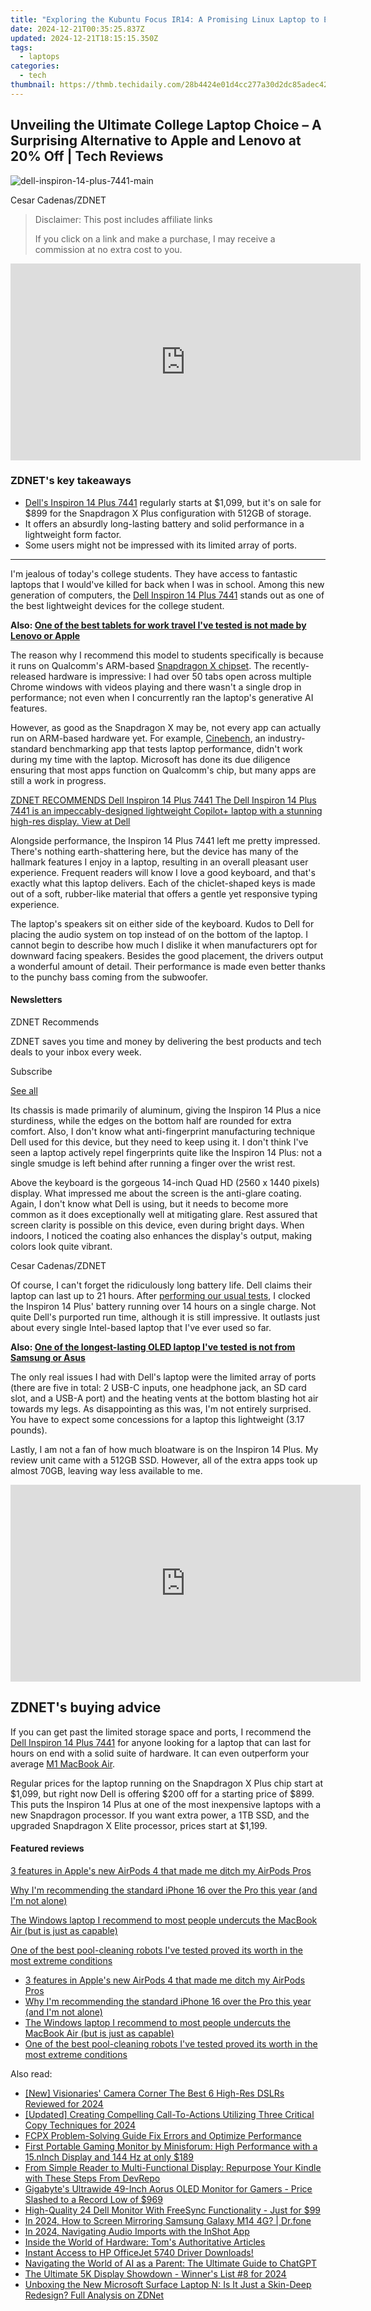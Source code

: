 ```yaml
---
title: "Exploring the Kubuntu Focus IR14: A Promising Linux Laptop to Elevate Your KDE Experience | Analysis by TechZN"
date: 2024-12-21T00:35:25.837Z
updated: 2024-12-21T18:15:15.350Z
tags:
  - laptops
categories:
  - tech
thumbnail: https://thmb.techidaily.com/28b4424e01d4cc277a30d2dc85adec4230b241c9e861b58d7c8b2fd02e294cb8.jpg
---
```


## Unveiling the Ultimate College Laptop Choice – A Surprising Alternative to Apple and Lenovo at 20% Off | Tech Reviews

![dell-inspiron-14-plus-7441-main](https://www.zdnet.com/a/img/resize/7dc3ee1ded93c1399c58f09a2ee4281851ffee0f/2024/07/30/f036be7a-9d65-4be7-be23-9e11b2f4b623/dell-inspiron-14-plus-7441-main.jpg?auto=webp&width=1280)

Cesar Cadenas/ZDNET

>  Disclaimer: This post includes affiliate links
>
>  If you click on a link and make a purchase, I may receive a commission at no extra cost to you.
>

<!-- affiliate ads begin -->
<iframe width="560" height="315" src="https://www.youtube.com/embed/Zgwn5kVI5V4?si=1j6j4OuSSndFieXU" title="YouTube video player" frameborder="0" allow="accelerometer; autoplay; clipboard-write; encrypted-media; gyroscope; picture-in-picture; web-share" referrerpolicy="strict-origin-when-cross-origin" allowfullscreen></iframe>
<!-- affiliate ads end -->

### ZDNET's key takeaways

* [Dell's Inspiron 14 Plus 7441](https://shop-links.co/link/?exclusive=1&publisher_slug=itechdaily19598&url=https%3A%2F%2Fwww.anrdoezrs.net%2Fclick-9041660-15734614%3Furl%3Dhttps%253A%252F%252Fwww.dell.com%252Fen-us%252Fshop%252Fdell-computer-laptops%252Finspiron-14-plus-laptop%252Fspd%252Finspiron-14-7441-laptop%26sid%3Dzd-%255F%255FCOM%255FCLICK%255FID%255F%255F-dtp) regularly starts at $1,099, but it's on sale for $899 for the Snapdragon X Plus configuration with 512GB of storage.
* It offers an absurdly long-lasting battery and solid performance in a lightweight form factor.
* Some users might not be impressed with its limited array of ports.

---

I'm jealous of today's college students. They have access to fantastic laptops that I would've killed for back when I was in school. Among this new generation of computers, the [Dell Inspiron 14 Plus 7441](https://shop-links.co/link/?exclusive=1&publisher_slug=itechdaily19598&url=https%3A%2F%2Fwww.anrdoezrs.net%2Fclick-9041660-15734614%3Furl%3Dhttps%253A%252F%252Fwww.dell.com%252Fen-us%252Fshop%252Fdell-computer-laptops%252Finspiron-14-plus-laptop%252Fspd%252Finspiron-14-7441-laptop%26sid%3Dzd-%255F%255FCOM%255FCLICK%255FID%255F%255F-dtp) stands out as one of the best lightweight devices for the college student. 

**Also: [One of the best tablets for work travel I've tested is not made by Lenovo or Apple](https://www.zdnet.com/article/one-of-the-best-tablets-for-work-travel-ive-tested-is-not-made-by-lenovo-or-apple/)**

The reason why I recommend this model to students specifically is because it runs on Qualcomm's ARM-based [Snapdragon X chipset](https://www.zdnet.com/article/qualcomms-snapdragon-x-elite-brings-more-ai-power-to-your-next-pc/). The recently-released hardware is impressive: I had over 50 tabs open across multiple Chrome windows with videos playing and there wasn't a single drop in performance; not even when I concurrently ran the laptop's generative AI features. 

However, as good as the Snapdragon X may be, not every app can actually run on ARM-based hardware yet. For example, [Cinebench](https://www.maxon.net/en/cinebench), an industry-standard benchmarking app that tests laptop performance, didn't work during my time with the laptop. Microsoft has done its due diligence ensuring that most apps function on Qualcomm's chip, but many apps are still a work in progress. 

[ZDNET RECOMMENDS Dell Inspiron 14 Plus 7441 The Dell Inspiron 14 Plus 7441 is an impeccably-designed lightweight Copilot+ laptop with a stunning high-res display. View at Dell](https://shop-links.co/link/?exclusive=1&publisher_slug=itechdaily19598&url=https%3A%2F%2Fwww.anrdoezrs.net%2Fclick-9041660-15734614%3Furl%3Dhttps%253A%252F%252Fwww.dell.com%252Fen-us%252Fshop%252Fdell-computer-laptops%252Finspiron-14-plus-laptop%252Fspd%252Finspiron-14-7441-laptop%26sid%3Dzd-%255F%255FCOM%255FCLICK%255FID%255F%255F-dtp)

Alongside performance, the Inspiron 14 Plus 7441 left me pretty impressed. There's nothing earth-shattering here, but the device has many of the hallmark features I enjoy in a laptop, resulting in an overall pleasant user experience. Frequent readers will know I love a good keyboard, and that's exactly what this laptop delivers. Each of the chiclet-shaped keys is made out of a soft, rubber-like material that offers a gentle yet responsive typing experience.

The laptop's speakers sit on either side of the keyboard. Kudos to Dell for placing the audio system on top instead of on the bottom of the laptop. I cannot begin to describe how much I dislike it when manufacturers opt for downward facing speakers. Besides the good placement, the drivers output a wonderful amount of detail. Their performance is made even better thanks to the punchy bass coming from the subwoofer.

#### Newsletters

ZDNET Recommends

ZDNET saves you time and money by delivering the best products and tech deals to your inbox every week.

 Subscribe

[See all](https://www.zdnet.com/newsletters/)

Its chassis is made primarily of aluminum, giving the Inspiron 14 Plus a nice sturdiness, while the edges on the bottom half are rounded for extra comfort. Also, I don't know what anti-fingerprint manufacturing technique Dell used for this device, but they need to keep using it. I don't think I've seen a laptop actively repel fingerprints quite like the Inspiron 14 Plus: not a single smudge is left behind after running a finger over the wrist rest. 

Above the keyboard is the gorgeous 14-inch Quad HD (2560 x 1440 pixels) display. What impressed me about the screen is the anti-glare coating. Again, I don't know what Dell is using, but it needs to become more common as it does exceptionally well at mitigating glare. Rest assured that screen clarity is possible on this device, even during bright days. When indoors, I noticed the coating also enhances the display's output, making colors look quite vibrant.

Cesar Cadenas/ZDNET

Of course, I can't forget the ridiculously long battery life. Dell claims their laptop can last up to 21 hours. After [performing our usual tests](https://www.zdnet.com/article/how-we-test-laptops/), I clocked the Inspiron 14 Plus' battery running over 14 hours on a single charge. Not quite Dell's purported run time, although it is still impressive. It outlasts just about every single Intel-based laptop that I've ever used so far. 

**Also: [One of the longest-lasting OLED laptop I've tested is not from Samsung or Asus](https://www.zdnet.com/article/one-of-the-longest-lasting-oled-laptops-ive-tested-is-not-from-samsung-or-asus/)**

The only real issues I had with Dell's laptop were the limited array of ports (there are five in total: 2 USB-C inputs, one headphone jack, an SD card slot, and a USB-A port) and the heating vents at the bottom blasting hot air towards my legs. As disappointing as this was, I'm not entirely surprised. You have to expect some concessions for a laptop this lightweight (3.17 pounds). 

Lastly, I am not a fan of how much bloatware is on the Inspiron 14 Plus. My review unit came with a 512GB SSD. However, all of the extra apps took up almost 70GB, leaving way less available to me.

<!-- affiliate ads begin -->
<iframe width="560" height="315" src="https://www.youtube.com/embed/2ipTu54inBo?si=gRegjvtVq5gm_PHo" title="YouTube video player" frameborder="0" allow="accelerometer; autoplay; clipboard-write; encrypted-media; gyroscope; picture-in-picture; web-share" referrerpolicy="strict-origin-when-cross-origin" allowfullscreen></iframe>
<!-- affiliate ads end -->

## ZDNET's buying advice

If you can get past the limited storage space and ports, I recommend the [Dell Inspiron 14 Plus 7441](https://shop-links.co/link/?exclusive=1&publisher_slug=itechdaily19598&url=https%3A%2F%2Fwww.anrdoezrs.net%2Fclick-9041660-15734614%3Furl%3Dhttps%253A%252F%252Fwww.dell.com%252Fen-us%252Fshop%252Fdell-computer-laptops%252Finspiron-14-plus-laptop%252Fspd%252Finspiron-14-7441-laptop%26sid%3Dzd-%255F%255FCOM%255FCLICK%255FID%255F%255F-dtp) for anyone looking for a laptop that can last for hours on end with a solid suite of hardware. It can even outperform your average [M1 MacBook Air](https://www.zdnet.com/article/m1-macbook-air-long-term-review/). 

Regular prices for the laptop running on the Snapdragon X Plus chip start at $1,099, but right now Dell is offering $200 off for a starting price of $899\. This puts the Inspiron 14 Plus at one of the most inexpensive laptops with a new Snapdragon processor. If you want extra power, a 1TB SSD, and the upgraded Snapdragon X Elite processor, prices start at $1,199.

#### Featured reviews

[3 features in Apple's new AirPods 4 that made me ditch my AirPods Pros](https://www.zdnet.com/article/3-features-in-apples-new-airpods-4-that-made-me-ditch-my-airpods-pros/ "3 features in Apple's new AirPods 4 that made me ditch my AirPods Pros")

[Why I'm recommending the standard iPhone 16 over the Pro this year (and I'm not alone)](https://www.zdnet.com/article/why-im-recommending-the-standard-iphone-16-over-the-pro-this-year-and-im-not-alone/ "Why I'm recommending the standard iPhone 16 over the Pro this year (and I'm not alone)")

[The Windows laptop I recommend to most people undercuts the MacBook Air (but is just as capable)](https://www.zdnet.com/article/the-windows-laptop-i-recommend-to-most-people-undercuts-the-macbook-air-but-is-just-as-capable/ "The Windows laptop I recommend to most people undercuts the MacBook Air (but is just as capable)")

[One of the best pool-cleaning robots I've tested proved its worth in the most extreme conditions](https://www.zdnet.com/article/one-of-the-best-pool-cleaning-robots-ive-tested-proved-its-worth-in-the-most-extreme-conditions/ "One of the best pool-cleaning robots I've tested proved its worth in the most extreme conditions")

* [3 features in Apple's new AirPods 4 that made me ditch my AirPods Pros](https://www.zdnet.com/article/3-features-in-apples-new-airpods-4-that-made-me-ditch-my-airpods-pros/ "3 features in Apple's new AirPods 4 that made me ditch my AirPods Pros")
* [Why I'm recommending the standard iPhone 16 over the Pro this year (and I'm not alone)](https://www.zdnet.com/article/why-im-recommending-the-standard-iphone-16-over-the-pro-this-year-and-im-not-alone/ "Why I'm recommending the standard iPhone 16 over the Pro this year (and I'm not alone)")
* [The Windows laptop I recommend to most people undercuts the MacBook Air (but is just as capable)](https://www.zdnet.com/article/the-windows-laptop-i-recommend-to-most-people-undercuts-the-macbook-air-but-is-just-as-capable/ "The Windows laptop I recommend to most people undercuts the MacBook Air (but is just as capable)")
* [One of the best pool-cleaning robots I've tested proved its worth in the most extreme conditions](https://www.zdnet.com/article/one-of-the-best-pool-cleaning-robots-ive-tested-proved-its-worth-in-the-most-extreme-conditions/ "One of the best pool-cleaning robots I've tested proved its worth in the most extreme conditions")

<ins class="adsbygoogle"
     style="display:block"
     data-ad-format="autorelaxed"
     data-ad-client="ca-pub-7571918770474297"
     data-ad-slot="1223367746"></ins>

<ins class="adsbygoogle"
     style="display:block"
     data-ad-client="ca-pub-7571918770474297"
     data-ad-slot="8358498916"
     data-ad-format="auto"
     data-full-width-responsive="true"></ins>

<span class="atpl-alsoreadstyle">Also read:</span>
<div><ul>
<li><a href="https://fox-access.techidaily.com/new-visionaries-camera-corner-the-best-6-high-res-dslrs-reviewed-for-2024/"><u>[New] Visionaries' Camera Corner The Best 6 High-Res DSLRs Reviewed for 2024</u></a></li>
<li><a href="https://facebook-video-recording.techidaily.com/updated-creating-compelling-call-to-actions-utilizing-three-critical-copy-techniques-for-2024/"><u>[Updated] Creating Compelling Call-To-Actions Utilizing Three Critical Copy Techniques for 2024</u></a></li>
<li><a href="https://smart-video-creator.techidaily.com/fcpx-problem-solving-guide-fix-errors-and-optimize-performance/"><u>FCPX Problem-Solving Guide Fix Errors and Optimize Performance</u></a></li>
<li><a href="https://hardware-reviews.techidaily.com/first-portable-gaming-monitor-by-minisforum-high-performance-with-a-15ninch-display-and-144-hz-at-only-189/"><u>First Portable Gaming Monitor by Minisforum: High Performance with a 15.nInch Display and 144 Hz at only $189</u></a></li>
<li><a href="https://hardware-reviews.techidaily.com/from-simple-reader-to-multi-functional-display-repurpose-your-kindle-with-these-steps-from-devrepo/"><u>From Simple Reader to Multi-Functional Display: Repurpose Your Kindle with These Steps From DevRepo</u></a></li>
<li><a href="https://hardware-reviews.techidaily.com/gigabytes-ultrawide-49-inch-aorus-oled-monitor-for-gamers-price-slashed-to-a-record-low-of-969/"><u>Gigabyte's Ultrawide 49-Inch Aorus OLED Monitor for Gamers - Price Slashed to a Record Low of $969</u></a></li>
<li><a href="https://hardware-reviews.techidaily.com/high-quality-24-dell-monitor-with-freesync-functionality-just-for-99/"><u>High-Quality 24 Dell Monitor With FreeSync Functionality - Just for $99</u></a></li>
<li><a href="https://screen-mirror.techidaily.com/in-2024-how-to-screen-mirroring-samsung-galaxy-m14-4g-drfone-by-drfone-android/"><u>In 2024, How to Screen Mirroring Samsung Galaxy M14 4G? | Dr.fone</u></a></li>
<li><a href="https://fox-friendly.techidaily.com/in-2024-navigating-audio-imports-with-the-inshot-app/"><u>In 2024, Navigating Audio Imports with the InShot App</u></a></li>
<li><a href="https://hardware-reviews.techidaily.com/inside-the-world-of-hardware-toms-authoritative-articles/"><u>Inside the World of Hardware: Tom's Authoritative Articles</u></a></li>
<li><a href="https://win-dash.techidaily.com/instant-access-to-hp-officejet-5740-driver-downloads/"><u>Instant Access to HP OfficeJet 5740 Driver Downloads!</u></a></li>
<li><a href="https://tech-hub.techidaily.com/navigating-the-world-of-ai-as-a-parent-the-ultimate-guide-to-chatgpt/"><u>Navigating the World of AI as a Parent: The Ultimate Guide to ChatGPT</u></a></li>
<li><a href="https://fox-hovers.techidaily.com/the-ultimate-5k-display-showdown-winners-list-8-for-2024/"><u>The Ultimate 5K Display Showdown - Winner's List #8 for 2024</u></a></li>
<li><a href="https://hardware-tips.techidaily.com/unboxing-the-new-microsoft-surface-laptop-n-is-it-just-a-skin-deep-redesign-full-analysis-on-zdnet/"><u>Unboxing the New Microsoft Surface Laptop N: Is It Just a Skin-Deep Redesign? Full Analysis on ZDNet</u></a></li>
</ul></div>

